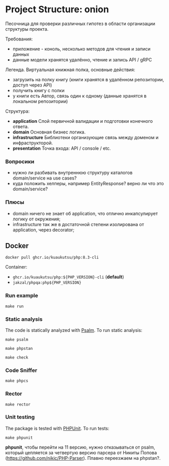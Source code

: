 # Project Structure: onion

Песочница для проверки различных гипотез в области организации структуры проекта.

Требования:
- приложение - коноль, несколько методов для чтения и записи данных
- данные модели хранятся удалённо, чтение и запись API / gRPC

Легенда. Виртуальная книжная полка, основные действия:
- загрузить на полку книгу (книги хранятся в удалённом репозитории, доступ через API)
- получить книгу с полки
- у книги есть Автор, связь один к одному (данные хранятся в локальном репозитории)

Структура:
- **application**
  Слой первичной валидации и подготовки конечного ответа.
- **domain**
  Основная бизнес логика.
- **infrastructure**
  Библиотеки организующие связь между доменом и инфраструкторой.
- **presentation**
  Точка входа: API / console / etc.

### Вопросики

- нужно ли разбивать внутреннюю структуру каталогов domain/service на use cases?
- куда положить хелперы, например EntityResponse? верно ли что это domain/service?

### Плюсы

+ domain ничего не знает об application, что отлично инкапсулирует логику от окружения;
+ infrastructure так же в достаточной степени изолирована от application, через decorator;

## Docker

```shell
docker pull ghcr.io/kuaukutsu/php:8.3-cli
```

Container:
- `ghcr.io/kuaukutsu/php:${PHP_VERSION}-cli` (**default**)
- `jakzal/phpqa:php${PHP_VERSION}`

### Run example

```shell
make run
```

### Static analysis

The code is statically analyzed with [Psalm](https://psalm.dev/). To run static analysis:

```shell
make psalm
```

```shell
make phpstan
```

```shell
make check
```

### Code Sniffer

```shell
make phpcs
```

### Rector

```shell
make rector
```

### Unit testing

The package is tested with [PHPUnit](https://phpunit.de/). To run tests:

```shell
make phpunit
```
**phpunit**, чтобы перейти на 11 версию, нужно отказываться от psalm,
который цепляется за четвертую версию парсера от Никиты Попова (https://github.com/nikic/PHP-Parser).
Плавно переезжаем на phpstan?.

